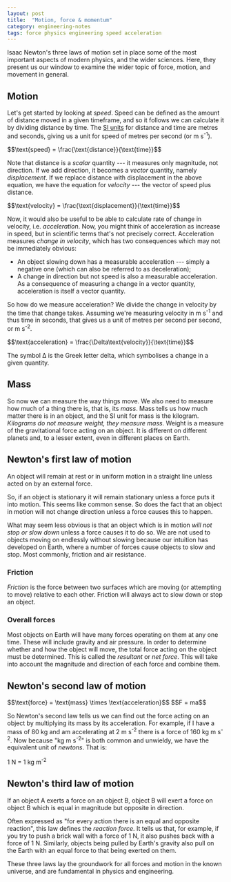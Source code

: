 ```yaml
---
layout: post
title:  "Motion, force & momentum"
category: engineering-notes
tags: force physics engineering speed acceleration
---
```


Isaac Newton's three laws of motion set in place some of the most
important aspects of modern physics, and the wider sciences. Here,
they present us our window to examine the wider topic of force,
motion, and movement in general.

Motion
------

Let's get started by looking at *speed*. Speed can be defined as the
amount of distance moved in a given timeframe, and so it follows we
can calculate it by dividing distance by time. The [SI
units](https://www.nist.gov/pml/nist-guide-si-chapter-4-two-classes-si-units-and-si-prefixes)
for distance and time are metres and seconds, giving us a unit for
speed of metres per second (or m s<sup>-1</sup>).

<div class="important-note">$$\text{speed} = \frac{\text{distance}}{\text{time}}$$</div>

Note that distance is a _scalar_ quantity --- it measures only
magnitude, not direction. If we add direction, it becomes a _vector_
quantity, namely *displacement*. If we replace distance with
displacement in the above equation, we have the equation for
*velocity* --- the vector of speed plus distance.

<div class="important-note">$$\text{velocity} = \frac{\text{displacement}}{\text{time}}$$</div>

Now, it would also be useful to be able to calculate rate of change in
velocity, i.e. *acceleration*. Now, you might think of acceleration as
increase in speed, but in scientific terms that's not precisely
correct. Acceleration measures _change in velocity_, which has two
consequences which may not be immediately obvious:

* An object slowing down has a measurable acceleration --- simply a
  negative one (which can also be referred to as deceleration);
* A change in direction but not speed is also a measurable acceleration.
  As a consequence of measuring a change in a vector quantity,
  acceleration is itself a vector quantity.

So how do we measure acceleration? We divide the change in velocity by
the time that change takes. Assuming we're measuring velocity in m
s<sup>-1</sup> and thus time in seconds, that gives us a unit of
metres per second per second, or m s<sup>-2</sup>.

<div class="important-note">$$\text{acceleration} = \frac{\Delta\text{velocity}}{\text{time}}$$</div>

The symbol Δ is the Greek letter delta, which symbolises a change in a
given quantity.

Mass
----

So now we can measure the way things move. We also need to measure how
much of a thing there is, that is, its *mass*. Mass tells us how much
matter there is in an object, and the SI unit for mass is the
kilogram. *Kilograms do not measure weight, they measure mass.* Weight
is a measure of the gravitational force acting on an object. It is
different on different planets and, to a lesser extent, even in
different places on Earth.

Newton's first law of motion
----------------------------

<div class="important-note">An object will remain at rest or in uniform
motion in a straight line unless acted on by an external force.</div>

So, if an object is stationary it will remain stationary unless a
force puts it into motion. This seems like common sense. So does the
fact that an object in motion will not change direction unless a force
causes this to happen.

What may seem less obvious is that an object which is in motion _will
not stop or slow down_ unless a force causes it to do so. We are not
used to objects moving on endlessly without slowing because our
intuition has developed on Earth, where a number of forces cause
objects to slow and stop. Most commonly, friction and air resistance.

### Friction

*Friction* is the force between two surfaces which are moving (or
attempting to move) relative to each other. Friction will always act
to slow down or stop an object.

### Overall forces

Most objects on Earth will have many forces operating on them at any
one time. These will include gravity and air pressure. In order to
determine whether and how the object will move, the total force acting
on the object must be determined. This is called the *resultant* or
*net force*. This will take into account the magnitude and direction
of each force and combine them.

Newton's second law of motion
-----------------------------

<div class="important-note">$$\text{force} = \text{mass} \times \text{acceleration}$$
$$F = ma$$</div>

So Newton's second law tells us we can find out the force acting on an
object by multiplying its mass by its acceleration. For example, if I
have a mass of 80 kg and am accelerating at 2 m s<sup>-2</sup> there
is a force of 160 kg m s<sup>-2</sup>. Now because "kg m
s<sup>-2</sup>" is both common and unwieldy, we have the equivalent
unit of *newtons*. That is:

<div class="important-note">1 N = 1 kg m<sup>-2</sup></div>

Newton's third law of motion
----------------------------

<div class="important-note">If an object A exerts a force on an object B,
object B will exert a force on object B which is equal in magnitude
but opposite in direction.</div>

Often expressed as "for every action there is an equal and opposite
reaction", this law defines the *reaction force*. It tells us that,
for example, if you try to push a brick wall with a force of 1 N, it
also pushes back with a force of 1 N. Similarly, objects being pulled
by Earth's gravity also pull on the Earth with an equal force to that
being exerted on them.

These three laws lay the groundwork for all forces and motion in the
known universe, and are fundamental in physics and engineering.
